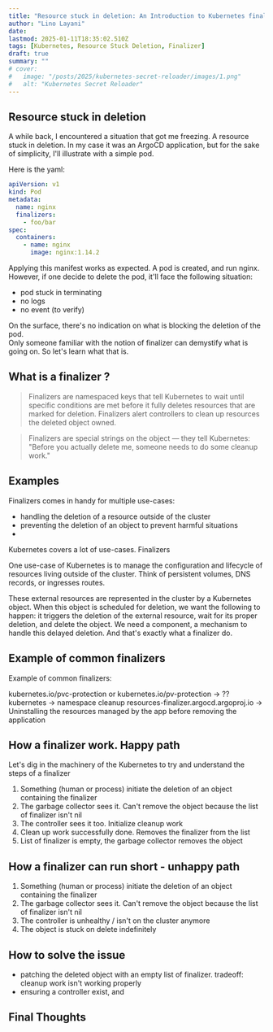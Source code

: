```yaml
---
title: "Resource stuck in deletion: An Introduction to Kubernetes finalizers"
author: "Lino Layani"
date:
lastmod: 2025-01-11T18:35:02.510Z
tags: [Kubernetes, Resource Stuck Deletion, Finalizer]
draft: true
summary: ""
# cover:
#   image: "/posts/2025/kubernetes-secret-reloader/images/1.png"
#   alt: "Kubernetes Secret Reloader"
---
```


## Resource stuck in deletion

A while back, I encountered a situation that got me freezing. A resource stuck in deletion. In my case it was an ArgoCD application, but for the sake of simplicity, I'll illustrate with a simple pod.

Here is the yaml:

```yaml
apiVersion: v1
kind: Pod
metadata:
  name: nginx
  finalizers:
    - foo/bar
spec:
  containers:
    - name: nginx
      image: nginx:1.14.2
```

Applying this manifest works as expected. A pod is created, and run nginx.  
However, if one decide to delete the pod, it'll face the following situation:

- pod stuck in terminating
- no logs
- no event (to verify)

On the surface, there's no indication on what is blocking the deletion of the pod.  
Only someone familiar with the notion of finalizer can demystify what is going on. So let's learn what that is.

## What is a finalizer ?

> Finalizers are namespaced keys that tell Kubernetes to wait until specific conditions are met before it fully deletes resources that are marked for deletion. Finalizers alert controllers to clean up resources the deleted object owned.

> Finalizers are special strings on the object — they tell Kubernetes: "Before you actually delete me, someone needs to do some cleanup work."

## Examples

Finalizers comes in handy for multiple use-cases:

- handling the deletion of a resource outside of the cluster
- preventing the deletion of an object to prevent harmful situations
-

Kubernetes covers a lot of use-cases. Finalizers

One use-case of Kubernetes is to manage the configuration and lifecycle of resources living outside of the cluster. Think of persistent volumes, DNS records, or ingresses routes.

These external resources are represented in the cluster by a Kubernetes object.
When this object is scheduled for deletion, we want the following to happen: it triggers the deletion of the external resource, wait for its proper deletion, and delete the object.
We need a component, a mechanism to handle this delayed deletion. And that's exactly what a finalizer do.

## Example of common finalizers

Example of common finalizers:

kubernetes.io/pvc-protection or kubernetes.io/pv-protection -> ??
kubernetes -> namespace cleanup
resources-finalizer.argocd.argoproj.io -> Uninstalling the resources managed by the app before removing the application

## How a finalizer work. Happy path

Let's dig in the machinery of the Kubernetes to try and understand the steps of a finalizer

1. Something (human or process) initiate the deletion of an object containing the finalizer
2. The garbage collector sees it. Can't remove the object because the list of finalizer isn't nil
3. The controller sees it too. Initialize cleanup work
4. Clean up work successfully done. Removes the finalizer from the list
5. List of finalizer is empty, the garbage collector removes the object

## How a finalizer can run short - unhappy path

1. Something (human or process) initiate the deletion of an object containing the finalizer
2. The garbage collector sees it. Can't remove the object because the list of finalizer isn't nil
3. The controller is unhealthy / isn't on the cluster anymore
4. The object is stuck on delete indefinitely

## How to solve the issue

- patching the deleted object with an empty list of finalizer. tradeoff: cleanup work isn't working properly
- ensuring a controller exist, and

## Final Thoughts
